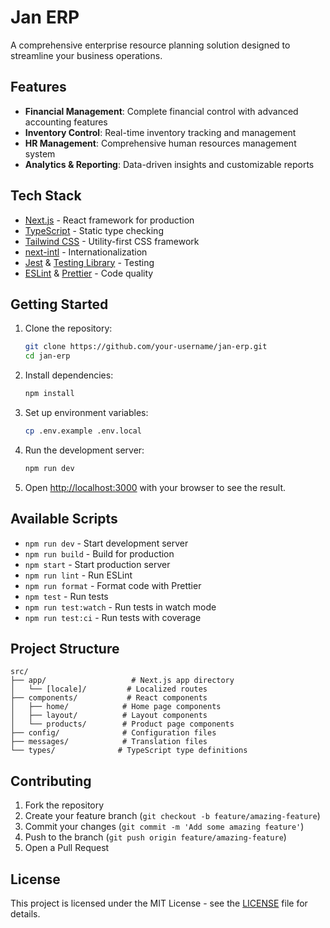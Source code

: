 # Jan ERP

A comprehensive enterprise resource planning solution designed to streamline your business operations.

## Features

- **Financial Management**: Complete financial control with advanced accounting features
- **Inventory Control**: Real-time inventory tracking and management
- **HR Management**: Comprehensive human resources management system
- **Analytics & Reporting**: Data-driven insights and customizable reports

## Tech Stack

- [Next.js](https://nextjs.org/) - React framework for production
- [TypeScript](https://www.typescriptlang.org/) - Static type checking
- [Tailwind CSS](https://tailwindcss.com/) - Utility-first CSS framework
- [next-intl](https://next-intl-docs.vercel.app/) - Internationalization
- [Jest](https://jestjs.io/) & [Testing Library](https://testing-library.com/) - Testing
- [ESLint](https://eslint.org/) & [Prettier](https://prettier.io/) - Code quality

## Getting Started

1. Clone the repository:
   ```bash
   git clone https://github.com/your-username/jan-erp.git
   cd jan-erp
   ```

2. Install dependencies:
   ```bash
   npm install
   ```

3. Set up environment variables:
   ```bash
   cp .env.example .env.local
   ```

4. Run the development server:
   ```bash
   npm run dev
   ```

5. Open [http://localhost:3000](http://localhost:3000) with your browser to see the result.

## Available Scripts

- `npm run dev` - Start development server
- `npm run build` - Build for production
- `npm start` - Start production server
- `npm run lint` - Run ESLint
- `npm run format` - Format code with Prettier
- `npm test` - Run tests
- `npm run test:watch` - Run tests in watch mode
- `npm run test:ci` - Run tests with coverage

## Project Structure

```
src/
├── app/                   # Next.js app directory
│   └── [locale]/         # Localized routes
├── components/           # React components
│   ├── home/            # Home page components
│   ├── layout/          # Layout components
│   └── products/        # Product page components
├── config/              # Configuration files
├── messages/            # Translation files
└── types/              # TypeScript type definitions
```

## Contributing

1. Fork the repository
2. Create your feature branch (`git checkout -b feature/amazing-feature`)
3. Commit your changes (`git commit -m 'Add some amazing feature'`)
4. Push to the branch (`git push origin feature/amazing-feature`)
5. Open a Pull Request

## License

This project is licensed under the MIT License - see the [LICENSE](LICENSE) file for details. 